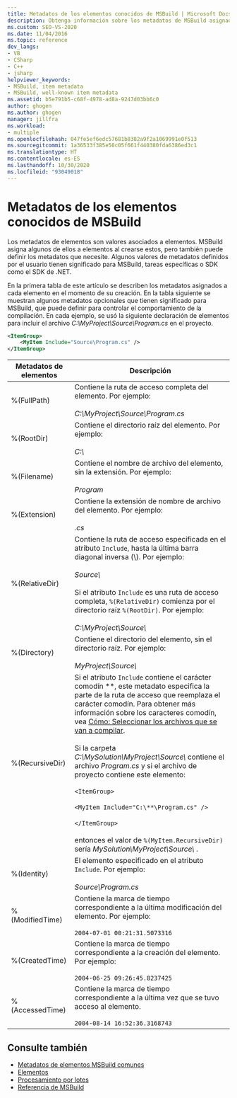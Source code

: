 ```yaml
---
title: Metadatos de los elementos conocidos de MSBuild | Microsoft Docs
description: Obtenga información sobre los metadatos de MSBuild asignados a cada elemento tras su creación y algunos metadatos de MSBuild opcionales que puede definir para controlar el comportamiento de la compilación.
ms.custom: SEO-VS-2020
ms.date: 11/04/2016
ms.topic: reference
dev_langs:
- VB
- CSharp
- C++
- jsharp
helpviewer_keywords:
- MSBuild, item metadata
- MSBuild, well-known item metadata
ms.assetid: b5e791b5-c68f-4978-ad8a-9247d03bb6c0
author: ghogen
ms.author: ghogen
manager: jillfra
ms.workload:
- multiple
ms.openlocfilehash: 047fe5ef6edc57681b8382a9f2a1069991e0f513
ms.sourcegitcommit: 1a36533f385e50c05f661f440380fda6386ed3c1
ms.translationtype: HT
ms.contentlocale: es-ES
ms.lasthandoff: 10/30/2020
ms.locfileid: "93049018"
---
```

# <a name="msbuild-well-known-item-metadata"></a>Metadatos de los elementos conocidos de MSBuild

Los metadatos de elementos son valores asociados a elementos. MSBuild asigna algunos de ellos a elementos al crearse estos, pero también puede definir los metadatos que necesite. Algunos valores de metadatos definidos por el usuario tienen significado para MSBuild, tareas específicas o SDK como el SDK de .NET.

En la primera tabla de este artículo se describen los metadatos asignados a cada elemento en el momento de su creación. En la tabla siguiente se muestran algunos metadatos opcionales que tienen significado para MSBuild, que puede definir para controlar el comportamiento de la compilación. En cada ejemplo, se usó la siguiente declaración de elementos para incluir el archivo *C:\MyProject\Source\Program.cs* en el proyecto.

```xml
<ItemGroup>
    <MyItem Include="Source\Program.cs" />
</ItemGroup>
```

|Metadatos de elementos|Descripción|
|-------------------|-----------------|
|%(FullPath)|Contiene la ruta de acceso completa del elemento. Por ejemplo:<br /><br /> *C:\MyProject\Source\Program.cs*|
|%(RootDir)|Contiene el directorio raíz del elemento. Por ejemplo:<br /><br /> *C:\\*|
|%(Filename)|Contiene el nombre de archivo del elemento, sin la extensión. Por ejemplo:<br /><br /> *Program*|
|%(Extension)|Contiene la extensión de nombre de archivo del elemento. Por ejemplo:<br /><br /> *.cs*|
|%(RelativeDir)|Contiene la ruta de acceso especificada en el atributo `Include`, hasta la última barra diagonal inversa (\\). Por ejemplo:<br /><br /> *Source\\*<br /><br /> Si el atributo `Include` es una ruta de acceso completa, `%(RelativeDir)` comienza por el directorio raíz `%(RootDir)`.  Por ejemplo: <br /><br /> *C:\MyProject\Source\\*|
|%(Directory)|Contiene el directorio del elemento, sin el directorio raíz. Por ejemplo:<br /><br /> *MyProject\\Source\\*|
|%(RecursiveDir)|Si el atributo `Include` contiene el carácter comodín \*\*, este metadato especifica la parte de la ruta de acceso que reemplaza el carácter comodín. Para obtener más información sobre los caracteres comodín, vea [Cómo: Seleccionar los archivos que se van a compilar](../msbuild/how-to-select-the-files-to-build.md).<br /><br /> Si la carpeta *C:\MySolution\MyProject\Source\\* contiene el archivo *Program.cs* y si el archivo de proyecto contiene este elemento:<br /><br /> `<ItemGroup>`<br /><br /> `<MyItem Include="C:\**\Program.cs" />`<br /><br /> `</ItemGroup>`<br /><br /> entonces el valor de `%(MyItem.RecursiveDir)` sería *MySolution\MyProject\Source\\* .|
|%(Identity)|El elemento especificado en el atributo `Include`. Por ejemplo:<br /><br /> *Source\Program.cs*|
|%(ModifiedTime)|Contiene la marca de tiempo correspondiente a la última modificación del elemento. Por ejemplo:<br /><br /> `2004-07-01 00:21:31.5073316`|
|%(CreatedTime)|Contiene la marca de tiempo correspondiente a la creación del elemento. Por ejemplo:<br /><br /> `2004-06-25 09:26:45.8237425`|
|%(AccessedTime)|Contiene la marca de tiempo correspondiente a la última vez que se tuvo acceso al elemento.<br /><br /> `2004-08-14 16:52:36.3168743`|

## <a name="see-also"></a>Consulte también

- [Metadatos de elementos MSBuild comunes](common-msbuild-item-metadata.md)
- [Elementos](../msbuild/msbuild-items.md)
- [Procesamiento por lotes](../msbuild/msbuild-batching.md)
- [Referencia de MSBuild](../msbuild/msbuild-reference.md)
